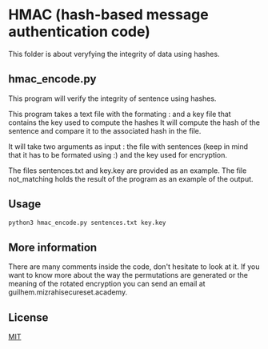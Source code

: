 # HMAC (hash-based message authentication code)

This folder is about veryfying the integrity of data using hashes. 

## hmac_encode.py

This program will verify the integrity of sentence using hashes.

This program takes a text file with the formating <sentence>:<hash> and a key file that contains the key used to compute the hashes
It will compute the hash of the sentence and compare it to the associated hash in the file.

It will take two arguments as input : the file with sentences (keep in mind that it has to be formated using <sentence>:<hash>) and the key used for encryption.

The files sentences.txt and key.key are provided as an example. The file not_matching holds the result of the program as an example of the output.

## Usage

```bash
python3 hmac_encode.py sentences.txt key.key
```

## More information

There are many comments inside the code, don't hesitate to look at it.
If you want to know more about the way the permutations are generated or the meaning of the rotated encryption you can send an email at guilhem.mizrahi<at>secureset.academy.


## License
[MIT](https://choosealicense.com/licenses/mit/)
